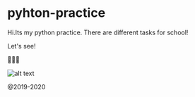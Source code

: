 # pyhton-practice
 
Hi.Its my python practice.
There are different tasks for school!


Let's see!

🐍🐍🐍


![alt text](https://shwanoff.ru/wp-content/uploads/2019/02/Python-programming.jpg)



@2019-2020
